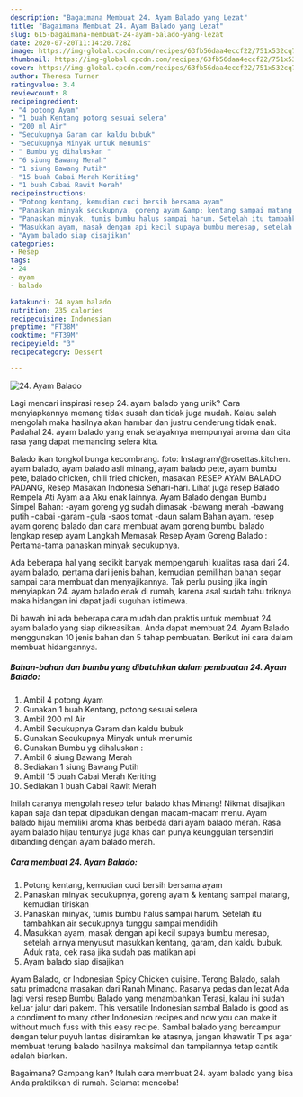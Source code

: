 ```yaml
---
description: "Bagaimana Membuat 24. Ayam Balado yang Lezat"
title: "Bagaimana Membuat 24. Ayam Balado yang Lezat"
slug: 615-bagaimana-membuat-24-ayam-balado-yang-lezat
date: 2020-07-20T11:14:20.728Z
image: https://img-global.cpcdn.com/recipes/63fb56daa4eccf22/751x532cq70/24-ayam-balado-foto-resep-utama.jpg
thumbnail: https://img-global.cpcdn.com/recipes/63fb56daa4eccf22/751x532cq70/24-ayam-balado-foto-resep-utama.jpg
cover: https://img-global.cpcdn.com/recipes/63fb56daa4eccf22/751x532cq70/24-ayam-balado-foto-resep-utama.jpg
author: Theresa Turner
ratingvalue: 3.4
reviewcount: 8
recipeingredient:
- "4 potong Ayam"
- "1 buah Kentang potong sesuai selera"
- "200 ml Air"
- "Secukupnya Garam dan kaldu bubuk"
- "Secukupnya Minyak untuk menumis"
- " Bumbu yg dihaluskan "
- "6 siung Bawang Merah"
- "1 siung Bawang Putih"
- "15 buah Cabai Merah Keriting"
- "1 buah Cabai Rawit Merah"
recipeinstructions:
- "Potong kentang, kemudian cuci bersih bersama ayam"
- "Panaskan minyak secukupnya, goreng ayam &amp; kentang sampai matang, kemudian tiriskan"
- "Panaskan minyak, tumis bumbu halus sampai harum. Setelah itu tambahkan air secukupnya tunggu sampai mendidih"
- "Masukkan ayam, masak dengan api kecil supaya bumbu meresap, setelah airnya menyusut masukkan kentang, garam, dan kaldu bubuk. Aduk rata, cek rasa jika sudah pas matikan api"
- "Ayam balado siap disajikan"
categories:
- Resep
tags:
- 24
- ayam
- balado

katakunci: 24 ayam balado 
nutrition: 235 calories
recipecuisine: Indonesian
preptime: "PT38M"
cooktime: "PT39M"
recipeyield: "3"
recipecategory: Dessert

---
```



![24. Ayam Balado](https://img-global.cpcdn.com/recipes/63fb56daa4eccf22/751x532cq70/24-ayam-balado-foto-resep-utama.jpg)

Lagi mencari inspirasi resep 24. ayam balado yang unik? Cara menyiapkannya memang tidak susah dan tidak juga mudah. Kalau salah mengolah maka hasilnya akan hambar dan justru cenderung tidak enak. Padahal 24. ayam balado yang enak selayaknya mempunyai aroma dan cita rasa yang dapat memancing selera kita.

Balado ikan tongkol bunga kecombrang. foto: Instagram/@rosettas.kitchen. ayam balado, ayam balado asli minang, ayam balado pete, ayam bumbu pete, balado chicken, chili fried chicken, masakan RESEP AYAM BALADO PADANG, Resep Masakan Indonesia Sehari-hari. Lihat juga resep Balado Rempela Ati Ayam ala Aku enak lainnya. Ayam Balado dengan Bumbu Simpel Bahan: -ayam goreng yg sudah dimasak -bawang merah -bawang putih -cabai -garam -gula -saos tomat -daun salam Bahan ayam. resep ayam goreng balado dan cara membuat ayam goreng bumbu balado lengkap resep ayam Langkah Memasak Resep Ayam Goreng Balado : Pertama-tama panaskan minyak secukupnya.

Ada beberapa hal yang sedikit banyak mempengaruhi kualitas rasa dari 24. ayam balado, pertama dari jenis bahan, kemudian pemilihan bahan segar sampai cara membuat dan menyajikannya. Tak perlu pusing jika ingin menyiapkan 24. ayam balado enak di rumah, karena asal sudah tahu triknya maka hidangan ini dapat jadi suguhan istimewa.


Di bawah ini ada beberapa cara mudah dan praktis untuk membuat 24. ayam balado yang siap dikreasikan. Anda dapat membuat 24. Ayam Balado menggunakan 10 jenis bahan dan 5 tahap pembuatan. Berikut ini cara dalam membuat hidangannya.

<!--inarticleads1-->

##### Bahan-bahan dan bumbu yang dibutuhkan dalam pembuatan 24. Ayam Balado:

1. Ambil 4 potong Ayam
1. Gunakan 1 buah Kentang, potong sesuai selera
1. Ambil 200 ml Air
1. Ambil Secukupnya Garam dan kaldu bubuk
1. Gunakan Secukupnya Minyak untuk menumis
1. Gunakan  Bumbu yg dihaluskan :
1. Ambil 6 siung Bawang Merah
1. Sediakan 1 siung Bawang Putih
1. Ambil 15 buah Cabai Merah Keriting
1. Sediakan 1 buah Cabai Rawit Merah


Inilah caranya mengolah resep telur balado khas Minang! Nikmat disajikan kapan saja dan tepat dipadukan dengan macam-macam menu. Ayam balado hijau memiliki aroma khas berbeda dari ayam balado merah. Rasa ayam balado hijau tentunya juga khas dan punya keunggulan tersendiri dibanding dengan ayam balado merah. 

<!--inarticleads2-->

##### Cara membuat 24. Ayam Balado:

1. Potong kentang, kemudian cuci bersih bersama ayam
1. Panaskan minyak secukupnya, goreng ayam &amp; kentang sampai matang, kemudian tiriskan
1. Panaskan minyak, tumis bumbu halus sampai harum. Setelah itu tambahkan air secukupnya tunggu sampai mendidih
1. Masukkan ayam, masak dengan api kecil supaya bumbu meresap, setelah airnya menyusut masukkan kentang, garam, dan kaldu bubuk. Aduk rata, cek rasa jika sudah pas matikan api
1. Ayam balado siap disajikan


Ayam Balado, or Indonesian Spicy Chicken cuisine. Terong Balado, salah satu primadona masakan dari Ranah Minang. Rasanya pedas dan lezat Ada lagi versi resep Bumbu Balado yang menambahkan Terasi, kalau ini sudah keluar jalur dari pakem. This versatile Indonesian sambal Balado is good as a condiment to many other Indonesian recipes and now you can make it without much fuss with this easy recipe. Sambal balado yang bercampur dengan telur puyuh lantas disiramkan ke atasnya, jangan khawatir Tips agar membuat terung balado hasilnya maksimal dan tampilannya tetap cantik adalah biarkan. 

Bagaimana? Gampang kan? Itulah cara membuat 24. ayam balado yang bisa Anda praktikkan di rumah. Selamat mencoba!
